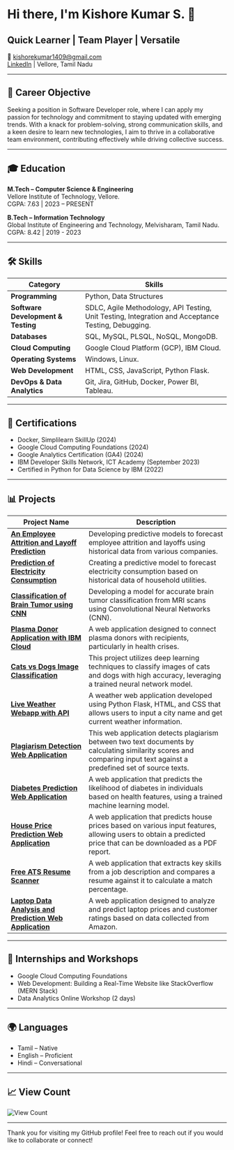 <meta name="google-site-verification" content="9CCQ44OTW5IKwQX5yFUGuK9nmmJMlpLdyHb1rzmKglA" />

# Hi there, I'm Kishore Kumar S. 👋

## Quick Learner | Team Player | Versatile

📧 [kishorekumar1409@gmail.com](mailto:kishorekumar1409@gmail.com)  
[LinkedIn](https://linkedin.com/in/kishorekumar1409) | Vellore, Tamil Nadu

---

## 🎯 Career Objective
Seeking a position in Software Developer role, where I can apply my passion for technology and commitment to staying updated with emerging trends. With a knack for problem-solving, strong communication skills, and a keen desire to learn new technologies, I aim to thrive in a collaborative team environment, contributing effectively while driving collective success.

---

## 🎓 Education
**M.Tech – Computer Science & Engineering**  
Vellore Institute of Technology, Vellore.  
CGPA: 7.63 | 2023 – PRESENT

**B.Tech – Information Technology**  
Global Institute of Engineering and Technology, Melvisharam, Tamil Nadu.  
CGPA: 8.42 | 2019 - 2023

---

## 🛠️ Skills
| **Category**                     | **Skills**                                                                                   |
|----------------------------------|---------------------------------------------------------------------------------------------|
| **Programming**                  | Python, Data Structures                                                                     |
| **Software Development & Testing**| SDLC, Agile Methodology, API Testing, Unit Testing, Integration and Acceptance Testing, Debugging. |
| **Databases**                    | SQL, MySQL, PLSQL, NoSQL, MongoDB.                                                          |
| **Cloud Computing**              | Google Cloud Platform (GCP), IBM Cloud.                                                    |
| **Operating Systems**            | Windows, Linux.                                                                             |
| **Web Development**              | HTML, CSS, JavaScript, Python Flask.                                                        |
| **DevOps & Data Analytics**      | Git, Jira, GitHub, Docker, Power BI, Tableau.                                              |

---

## 📜 Certifications
- Docker, Simplilearn SkillUp (2024)
- Google Cloud Computing Foundations (2024)
- Google Analytics Certification (GA4) (2024)
- IBM Developer Skills Network, ICT Academy (September 2023)
- Certified in Python for Data Science by IBM (2022)

---

## 📊 Projects
| **Project Name**                                                | **Description**                                                                                                                                                     |
|---------------------------------------------------------------|---------------------------------------------------------------------------------------------------------------------------------------------------------------------|
| **[An Employee Attrition and Layoff Prediction](link-to-your-project)** | Developing predictive models to forecast employee attrition and layoffs using historical data from various companies.                                               |
| **[Prediction of Electricity Consumption](link-to-your-project)**        | Creating a predictive model to forecast electricity consumption based on historical data of household utilities.                                                     |
| **[Classification of Brain Tumor using CNN](link-to-your-project)**       | Developing a model for accurate brain tumor classification from MRI scans using Convolutional Neural Networks (CNN).                                                |
| **[Plasma Donor Application with IBM Cloud](link-to-your-project)**       | A web application designed to connect plasma donors with recipients, particularly in health crises.                                                                  |
| **[Cats vs Dogs Image Classification](https://github.com/kishorekumar0814/cats-vs-dogs)**  | This project utilizes deep learning techniques to classify images of cats and dogs with high accuracy, leveraging a trained neural network model.                    |
| **[Live Weather Webapp with API](https://github.com/kishorekumar0814/Live-Weather-Webapp-with-API)**  | A weather web application developed using Python Flask, HTML, and CSS that allows users to input a city name and get current weather information.                    |
| **[Plagiarism Detection Web Application](https://github.com/kishorekumar0814/Plagiarism-Detection-Web-Application)** | This web application detects plagiarism between two text documents by calculating similarity scores and comparing input text against a predefined set of source texts. |
| **[Diabetes Prediction Web Application](https://github.com/kishorekumar0814/Diabetes-Prediction-Web-Application)** | A web application that predicts the likelihood of diabetes in individuals based on health features, using a trained machine learning model.                          |
| **[House Price Prediction Web Application](https://github.com/kishorekumar0814/House-Price-Prediction-Web-Application)** | A web application that predicts house prices based on various input features, allowing users to obtain a predicted price that can be downloaded as a PDF report.    |
| **[Free ATS Resume Scanner](https://github.com/kishorekumar0814/Free-ATS-Resume-Scanner)** | A web application that extracts key skills from a job description and compares a resume against it to calculate a match percentage.                                 |
| **[Laptop Data Analysis and Prediction Web Application](https://github.com/kishorekumar0814/Laptop-Data-Analysis-and-Prediction-Web-Application)** | A web application designed to analyze and predict laptop prices and customer ratings based on data collected from Amazon.                                             |

---

## 🌟 Internships and Workshops
- Google Cloud Computing Foundations
- Web Development: Building a Real-Time Website like StackOverflow (MERN Stack)
- Data Analytics Online Workshop (2 days)

---

## 🌍 Languages
- Tamil – Native
- English – Proficient
- Hindi – Conversational

---

## 📈 View Count
![View Count](https://img.shields.io/badge/views-0-brightgreen) <!-- This can be updated manually -->

---

Thank you for visiting my GitHub profile! Feel free to reach out if you would like to collaborate or connect!
